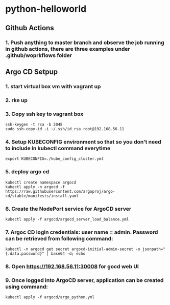 # python-helloworld
## Github Actions
### 1. Push anything to master branch and observe the job running in github actions, there are three examples under .github/woprkflows folder

## Argo CD Setpup 
### 1. start virtual box vm with vagrant up
### 2. rke up
### 3. Copy ssh key to vagrant box
```
ssh-keygen -t rsa -b 2048
sudo ssh-copy-id -i ~/.ssh/id_rsa root@192.168.56.11
```
### 4. Setup KUBECONFIG environment so that so you don't need to include in kubectl command everytime
```
export KUBECONFIG=./kube_config_cluster.yml
```
### 5. deploy argo cd
```
kubectl create namespace argocd
kubectl apply -n argocd -f https://raw.githubusercontent.com/argoproj/argo-cd/stable/manifests/install.yaml
```
### 6. Create the NodePort service for ArgoCD server 
```
kubectl apply -f argocd/argocd_server_load_balance.yml
```
### 7. Argoc CD login credentials: user name = admin. Password can be retrieved from following command:
```
kubectl -n argocd get secret argocd-initial-admin-secret -o jsonpath="{.data.password}" | base64 -d; echo
```
### 8. Open https://192.168.56.11:30008 for gocd web UI
### 9. Once logged into ArgoCD server, application can be created using command:
```
kubectl apply -f argocd/argo_python.yml
```

